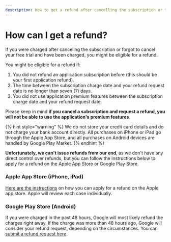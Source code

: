 ```yaml
---
description: How to get a refund after cancelling the subscription or the free trial
---
```


# How can I get a refund?

If you were charged after canceling the subscription or forgot to cancel your free trial and have been charged, you might be eligible for a refund.

You might be eligible for a refund if:

1. You did not refund an application subscription before (this should be your first application refund).
2. The time between the subscription charge date and your refund request date is no longer than seven (7) days.
3. You did not use application premium features between the subscription charge date and your refund request date.

Please keep in mind **if you cancel a subscription and request a refund, you will not be able to use the application's premium features**.

{% hint style="warning" %}
We do not store your credit card details and do not charge your bank account directly. All purchases on iPhone or iPad go through the Apple App Store, and all purchases on Android devices are handled by Google Play Market.
{% endhint %}

**Unfortunately, we can't issue refunds from our end**, as we don't have any direct control over refunds, but you can follow the instructions below to apply for a refund on the Apple App Store or Google Play Store.

### **Apple App Store (iPhone, iPad)** <a href="#apple-app-store" id="apple-app-store"></a>

[Here are the instructions](https://support.apple.com/en-us/HT204084) on how you can apply for a refund on the Apple app store. Apple will review each case individually.

### Google Play Store (Android) <a href="#h_4f481eb860" id="h_4f481eb860"></a>

If you were charged in the past 48 hours, Google will most likely refund the charges right away. If the charge was more than 48 hours ago, Google will consider your refund request, depending on the circumstances. You can [submit a refund request here](https://support.google.com/googleplay/answer/2479637?hl=en).
